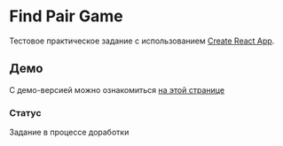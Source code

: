 # Find Pair Game

Тестовое практическое задание с использованием [Create React App](https://github.com/facebook/create-react-app).

## Демо

С демо-версией можно ознакомиться [на этой странице](https://ruslauz.github.io/FindPair/)

### Статус

Задание в процессе доработки
